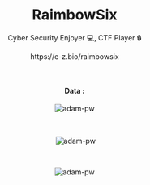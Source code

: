 <h1 align="center">RaimbowSix</h1>

<p align="center">Cyber Security Enjoyer 💻, CTF Player 🔒</p>

<p align="center">https://e-z.bio/raimbowsix
</p>

<br>

<div align="center">
<h4>Data :</h4>
<p><img align="center"
    src="https://github-readme-stats.vercel.app/api/top-langs?username=RaimbowSix&show_icons=true&locale=en&bg_color=0d1117&text_color=ffffff&layout=compact"
    alt="adam-pw" 
    bg_color=#808080/></p>

<br>

<p>&nbsp;<img align="center" src="https://github-readme-stats.vercel.app/api?username=RaimbowSix&show_icons=true&locale=en&bg_color=0d1117&text_color=ffffff&repo=convoychat"
    alt="adam-pw" /></p>

<br>

<p><img align="center" src="https://github-readme-streak-stats.herokuapp.com/?user=RaimbowSix&theme=dark&background=0d1117&date_format=M%20j%5B%2C%20Y%5D" alt="adam-pw" /></p>
      
</div>
